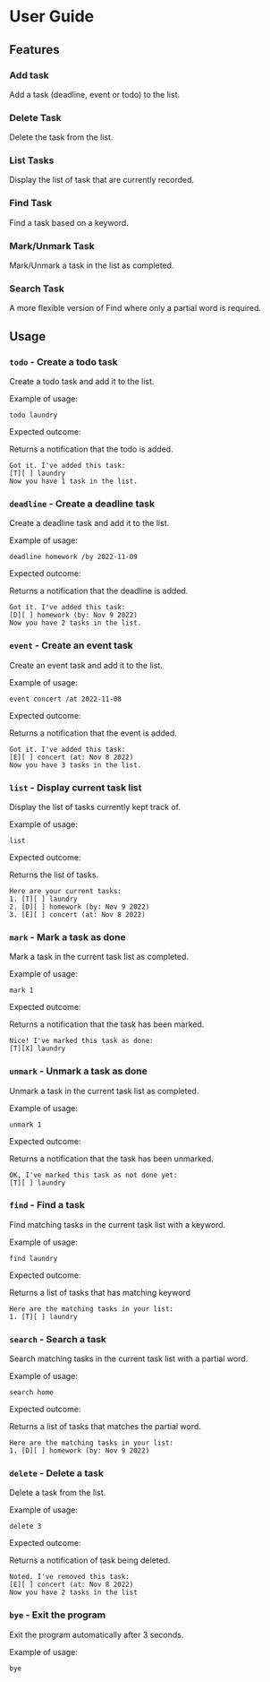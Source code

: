 # User Guide

## Features 

### Add task

Add a task (deadline, event or todo) to the list.

### Delete Task

Delete the task from the list.

### List Tasks

Display the list of task that are currently recorded.

### Find Task
Find a task based on a keyword.

### Mark/Unmark Task

Mark/Unmark a task in the list as completed.

### Search Task

A more flexible version of Find where only a partial word is required.

## Usage

### `todo` - Create a todo task

Create a todo task and add it to the list.

Example of usage: 

`todo laundry`

Expected outcome:

Returns a notification that the todo is added.

```
Got it. I've added this task:
[T][ ] laundry
Now you have 1 task in the list.
```

### `deadline` - Create a deadline task

Create a deadline task and add it to the list.

Example of usage:

`deadline homework /by 2022-11-09`

Expected outcome:

Returns a notification that the deadline is added.

```
Got it. I've added this task:
[D][ ] homework (by: Nov 9 2022)
Now you have 2 tasks in the list.
```

### `event` - Create an event task

Create an event task and add it to the list.

Example of usage:

`event concert /at 2022-11-08`

Expected outcome:

Returns a notification that the event is added.

```
Got it. I've added this task:
[E][ ] concert (at: Nov 8 2022)
Now you have 3 tasks in the list.
```
### `list` - Display current task list

Display the list of tasks currently kept track of.

Example of usage:

`list`

Expected outcome:

Returns the list of tasks.

```
Here are your current tasks:
1. [T][ ] laundry
2. [D][ ] homework (by: Nov 9 2022)
3. [E][ ] concert (at: Nov 8 2022)
```

### `mark` - Mark a task as done

Mark a task in the current task list as completed.

Example of usage:

`mark 1`

Expected outcome:

Returns a notification that the task has been marked.

```
Nice! I've marked this task as done:
[T][X] laundry
```

### `unmark` - Unmark a task as done

Unmark a task in the current task list as completed.

Example of usage:

`unmark 1`

Expected outcome:

Returns a notification that the task has been unmarked.

```
OK, I've marked this task as not done yet:
[T][ ] laundry
```

### `find` - Find a task

Find matching tasks in the current task list with a keyword.

Example of usage:

`find laundry`

Expected outcome:

Returns a list of tasks that has matching keyword

```
Here are the matching tasks in your list:
1. [T][ ] laundry
```

### `search` - Search a task

Search matching tasks in the current task list with a partial word.

Example of usage:

`search home`

Expected outcome:

Returns a list of tasks that matches the partial word.

```
Here are the matching tasks in your list:
1. [D][ ] homework (by: Nov 9 2022)
```

### `delete` - Delete a task

Delete a task from the list.

Example of usage:

`delete 3`

Expected outcome:

Returns a notification of task being deleted.

```
Noted. I've removed this task:
[E][ ] concert (at: Nov 8 2022)
Now you have 2 tasks in the list
```

### `bye` - Exit the program

Exit the program automatically after 3 seconds.

Example of usage:

`bye`
